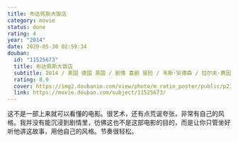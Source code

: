 ```yaml
---
title: 布达佩斯大饭店
category: movie
status: done
rating: 4
year: "2014"
date: 2020-05-30 02:59:34
douban:
  id: "11525673"
  title: 布达佩斯大饭店
  subtitle: 2014 / 美国 德国 英国 / 剧情 喜剧 冒险 / 韦斯·安德森 / 拉尔夫·费因斯 托尼·雷沃罗利
  rating: 8.9
  cover: https://img2.doubanio.com/view/photo/m_ratio_poster/public/p2178872593.jpg
  link: https://movie.douban.com/subject/11525673/
---
```


这不是一部上来就可以看懂的电影。很艺术，还有点荒诞夸张，非常有自己的风格。我并没有能沉浸到剧情里，彷佛这也不是这部电影的目的，而是让你只管坐好听他讲这故事，用他自己的风格。节奏很轻松。
